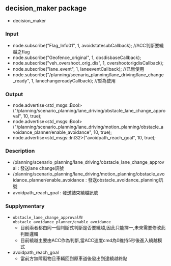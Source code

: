 ## decision_maker package

* decision_maker

### Input

* node.subscribe("Flag_Info01", 1, avoidstatesubCallback); //ACC判斷要繞越之flag
* node.subscribe("Geofence_original", 1, obsdisbaseCallback);
* node.subscribe("veh_overshoot_orig_dis", 1, overshootorigdisCallback);
* node.subscribe("lane_event", 1, laneeventCallback); //已無使用
* node.subscribe("/planning/scenario_planning/lane_driving/lane_change_ready", 1, lanechangereadyCallback); //暫為使用

### Output

* node.advertise<std_msgs::Bool>("/planning/scenario_planning/lane_driving/obstacle_lane_change_approval", 10, true);
* node.advertise<std_msgs::Bool>("/planning/scenario_planning/lane_driving/motion_planning/obstacle_avoidance_planner/enable_avoidance", 10, true);
* node.advertise<std_msgs::Int32>("avoidpath_reach_goal", 10, true); 

### Description

* /planning/scenario_planning/lane_driving/obstacle_lane_change_approval : 發送lane change訊號
* /planning/scenario_planning/lane_driving/motion_planning/obstacle_avoidance_planner/enable_avoidance : 發送obstacle_avoidance_planning訊號
* avoidpath_reach_goal : 發送結束繞越訊號

### Supplymentary

* ```obstacle_lane_change_approval與obstacle_avoidance_planner/enable_avoidance```
	* 目前兩者都由同一個判斷式判斷是否要繞越,因此只能擇一,未來需要修改此判斷邏輯
	* 目前繞越主要由ACC作為判斷,當ACC速度cmd為0維持5秒後進入繞越模式
* avoidpath_reach_goal
	* 當前方無障礙物且車輛回到原車道後發出到達繞越終點

